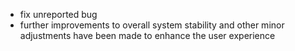 - fix unreported bug
- further improvements to overall system stability and other minor adjustments have been made to enhance the user experience

